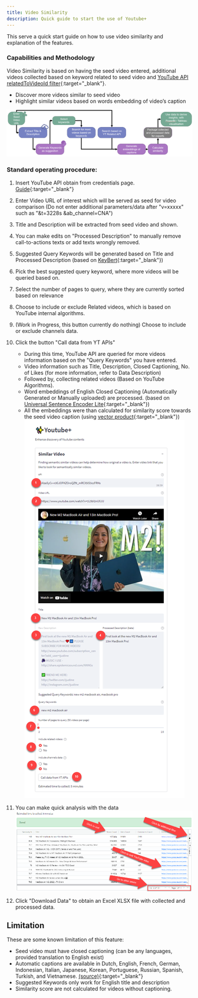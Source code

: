 ```yaml
---
title: Video Similarity
description: Quick guide to start the use of Youtube+
---
```

This serve a quick start guide on how to use video similarity and explanation of the features.

### Capabilities and Methodology
Video Similarity is based on having the seed video entered, additional videos collected based on keyword related to seed video and [YouTube API relatedToVideoId filter](https://developers.google.com/youtube/v3/docs/search/list){:target="_blank"}.
- Discover more videos similar to seed video
- Highlight similar videos based on words embedding of video’s caption

![image](../assets/img/sop_methodology.png)

### Standard operating procedure:
1. Insert YouTube API obtain from credentials page. [Guide](getting-started#how-to-obtain-youtube-api){:target="_blank"}
2. Enter Video URL of interest which will be served as seed for video comparison (Do not enter additional parameters/data after "v=xxxxx" such as "&t=3228s &ab_channel=CNA")
3. Title and Description will be extracted from seed video and shown. 
4. You can make edits on "Processed Description" to manually remove call-to-actions texts or add texts wrongly removed.
5. Suggested Query Keywords will be generated based on Title and Processed Description (based on [KeyBert](https://maartengr.github.io/KeyBERT/){:target="_blank"})
6. Pick the best suggested query keyword, where more videos will be queried based on.
7. Select the number of pages to query, where they are currently sorted based on relevance
8. Choose to include or exclude Related videos, which is based on YouTube internal algorithms.
9. (Work in Progress, this button currently do nothing) Choose to include or exclude channels data.
10. Click the button "Call data from YT APIs"
    - During this time, YouTube API are queried for more videos information based on the "Query Keywords" you have entered.
    - Video information such as Title, Description, Closed Captioning, No. of Likes (for more information, refer to Data Description)
    - Followed by, collecting related videos (Based on YouTube Algorithms).
    - Word embeddings of English Closed Captioning (Automatically Generated or Manually uploaded) are processed. (based on [Universal Sentence Encoder Lite](https://tfhub.dev/google/universal-sentence-encoder-lite/2){:target="_blank"})
    - All the embeddings were than calculated for similarity score towards the seed video caption (using [vector product](https://numpy.org/doc/stable/reference/generated/numpy.inner.html){:target="_blank"})
![image](../assets/img/sop_10steps.png)

11. You can make quick analysis with the data
![image](../assets/img/sop_table&download.png)

12. Click "Download Data" to obtain an Excel XLSX file with collected and processed data.


## Limitation
These are some known limitation of this feature:
- Seed video must have closed captioning (can be any languages, provided translation to English exist)
- Automatic captions are available in Dutch, English, French, German, Indonesian, Italian, Japanese, Korean, Portuguese, Russian, Spanish, Turkish, and Vietnamese. [(source)](https://support.google.com/youtube/answer/6373554?hl=en#zippy=%2Cautomatic-captions-on-long-form-videos-and-shorts){:target="_blank"}
- Suggested Keywords only work for English title and description
- Similarity score are not calculated for videos without captioning.
